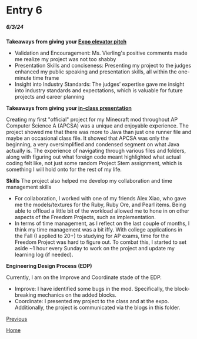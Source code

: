 # Entry 6
##### 6/3/24

**Takeaways from giving your [Expo elevator pitch](https://docs.google.com/document/d/1nTZDTJp862jFH8GZkgHgC-m3Q14Gdz_anv5qA_lA_kE/edit?usp=sharing)**
- Validation and Encouragement: Ms. Vierling's positive comments made me realize my project was not too shabby
- Presentation Skills and conciseness: Presenting my project to the judges enhanced my public speaking and presentation skills, all within the one-minute time frame
- Insight into Industry Standards: The judges’ expertise gave me insight into industry standards and expectations, which is valuable for future projects and career planning

**Takeaways from giving your [in-class presentation](https://docs.google.com/presentation/d/1twMXybXfz-r_i4byGJ35BKJ65K0lwfaIveimNTXGgns/edit?usp=sharing)**

Creating my first "official" project for my Minecraft mod throughout AP Computer Science A (APCSA) was a unique and enjoyable experience. The project showed me that there was more to Java than just one runner file and maybe an occasional class file. It showed that APCSA was only the beginning, a very oversimplified and condensed segment on what Java actually is. The experience of navigating through various files and folders, along with figuring out what foreign code meant highlighted what actual coding felt like, not just some random Project Stem assignment, which is something I will hold onto for the rest of my life.

**Skills**
The project also helped me develop my collaboration and time management skills
- For collaboration, I worked with one of my friends Alex Xiao, who gave me the models/textures for the Ruby, Ruby Ore, and Pearl items. Being able to offload a little bit of the workload allowed me to hone in on other aspects of the Freedom Projects, such as implementation. 
- In terms of time management, as I reflect on the last couple of months, I think my time management was a bit iffy. With college applications in the Fall (I applied to 20+) to studying for AP exams, time for the Freedom Project was hard to figure out. To combat this, I started to set aside ~1 hour every Sunday to work on the project and update my learning log (if needed). 

**Engineering Design Process (EDP)**

Currently, I am on the Improve and Coordinate stade of the EDP.
- Improve: I have identified some bugs in the mod. Specifically, the block-breaking mechanics on the added blocks.
- Coordinate: I presented my project to the class and at the expo. Additionally, the project is communicated via the blogs in this folder. 

[Previous](entry05.md)

[Home](../README.md)
